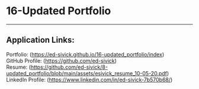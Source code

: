 # 16-Updated Portfolio
___
## Application Links:
Portfolio: (https://ed-sivick.github.io/16-updated_portfolio/index)  
GitHub Profile: (https://github.com/ed-sivick)  
Resume: (https://github.com/ed-sivick/8-updated_portfolio/blob/main/assets/esivick_resume_10-05-20.pdf)  
LinkedIn Profile: (https://www.linkedin.com/in/ed-sivick-7b570b68/)